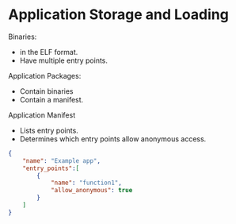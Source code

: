 # Application Storage and Loading

Binaries:
- in the ELF format.
- Have multiple entry points.

Application Packages:
- Contain binaries
- Contain a manifest.

Application Manifest
- Lists entry points.
- Determines which entry points allow anonymous access.

```json
{
    "name": "Example app",
    "entry_points":[
        {
            "name": "function1",
            "allow_anonymous": true
        }
    ]
}
```